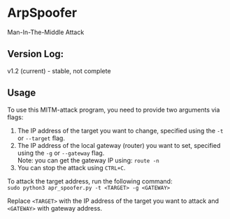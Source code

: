 # ArpSpoofer
Man-In-The-Middle Attack

## Version Log:
v1.2 (current) - stable, not complete

## Usage
To use this MITM-attack program, you need to provide two arguments via flags:
1.  The IP address of the target you want to change, specified using the `-t` or `--target` flag.
2.  The IP address of the local gateway (router) you want to set, specified using the `-g` or `--gateway` flag.<br/>
Note: you can get the gateway IP using: `route -n`
3. You can stop the attack using `CTRL+C`.

To attack the target address, run the following command:<br/>
`sudo python3 apr_spoofer.py -t <TARGET> -g <GATEWAY>` 

Replace `<TARGET>` with the IP address of the target you want to attack and `<GATEWAY>` with gateway address.

